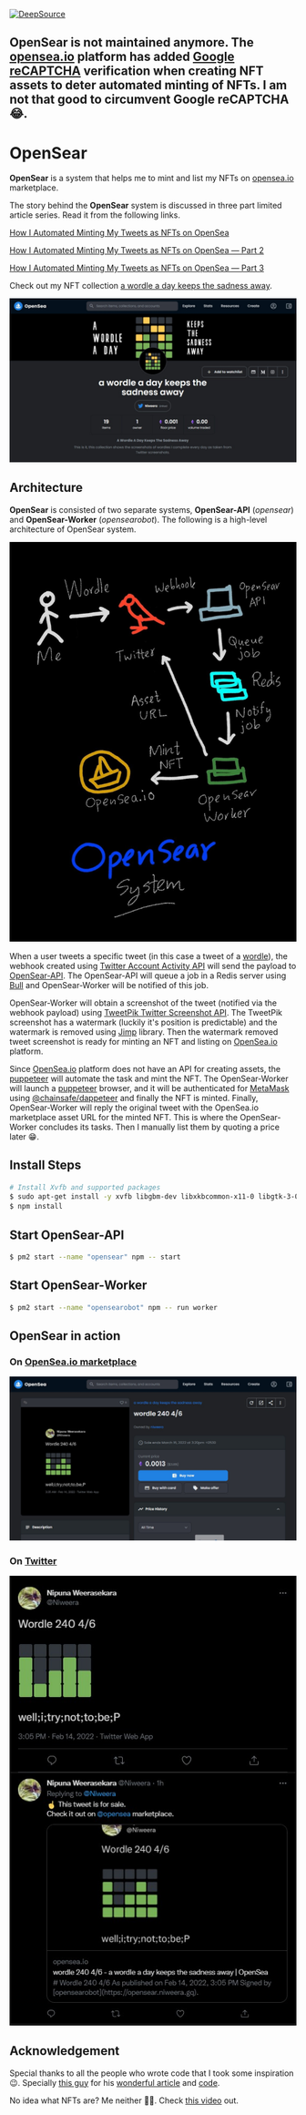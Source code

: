 [![DeepSource](https://deepsource.io/gh/Niweera/opensear.svg/?label=active+issues&show_trend=true&token=QYOEsSlik9Rn1vj-ijdtzTuv)](https://deepsource.io/gh/Niweera/opensear/?ref=repository-badge)

## OpenSear is not maintained anymore. The [opensea.io](https://opensea.io) platform has added [Google reCAPTCHA](https://www.google.com/recaptcha/about/) verification when creating NFT assets to deter automated minting of NFTs. I am not that good to circumvent Google reCAPTCHA 😂.

# OpenSear

**OpenSear** is a system that helps me to mint and list my NFTs on [opensea.io](https://opensea.io) marketplace.

The story behind the **OpenSear** system is discussed in three part limited article series. Read it from the following links.

[How I Automated Minting My Tweets as NFTs on OpenSea](https://medium.com/@niweera/how-i-automated-minting-my-tweets-as-nfts-on-opensea-854c50a44467)

[How I Automated Minting My Tweets as NFTs on OpenSea — Part 2](https://medium.com/@niweera/how-i-automated-minting-my-tweets-as-nfts-on-opensea-part-2-662fcb52c45c)

[How I Automated Minting My Tweets as NFTs on OpenSea — Part 3](https://medium.com/@niweera/how-i-automated-minting-my-tweets-as-nfts-on-opensea-part-3-9464d2652cc0)

Check out my NFT collection [a wordle a day keeps the sadness away](https://opensea.io/collection/wordle-keeps-sadness-away).

![image](./assets/opensea.jpg)

## Architecture

**OpenSear** is consisted of two separate systems, **OpenSear-API** (_opensear_) and **OpenSear-Worker** (_opensearobot_). The following is a high-level architecture of OpenSear system.

![image](./assets/system.jpg)

When a user tweets a specific tweet (in this case a tweet of a [wordle](https://www.nytimes.com/games/wordle/index.html)), the webhook created using [Twitter Account Activity API](https://developer.twitter.com/en/docs/twitter-api/premium/account-activity-api/overview) will send the payload to [OpenSear-API](https://opensear.niweera.gq). The OpenSear-API will queue a job in a Redis server using [Bull](https://github.com/OptimalBits/bull) and OpenSear-Worker will be notified of this job. 

OpenSear-Worker will obtain a screenshot of the tweet (notified via the webhook payload) using [TweetPik Twitter Screenshot API](https://tweetpik.com/twitter-screenshot-api). The TweetPik screenshot has a watermark (luckily it's position is predictable) and the watermark is removed using [Jimp](https://github.com/oliver-moran/jimp) library. Then the watermark removed tweet screenshot is ready for minting an NFT and listing on [OpenSea.io](https://opensea.io) platform.

Since [OpenSea.io](https://opensea.io) platform does not have an API for creating assets, the [puppeteer](https://www.npmjs.com/package/puppeteer) will automate the task and mint the NFT. The OpenSear-Worker will launch a [puppeteer](https://www.npmjs.com/package/puppeteer) browser, and it will be authenticated for [MetaMask](https://metamask.io/) using [@chainsafe/dappeteer](https://www.npmjs.com/package/@chainsafe/dappeteer) and finally the NFT is minted. Finally, OpenSear-Worker will reply the original tweet with the OpenSea.io marketplace asset URL for the minted NFT. This is where the OpenSear-Worker concludes its tasks. Then I manually list them by quoting a price later 😁.

## Install Steps

```bash
# Install Xvfb and supported packages
$ sudo apt-get install -y xvfb libgbm-dev libxkbcommon-x11-0 libgtk-3-0
$ npm install
```

## Start OpenSear-API

```bash
$ pm2 start --name "opensear" npm -- start
```
## Start OpenSear-Worker

```bash
$ pm2 start --name "opensearobot" npm -- run worker
```

## OpenSear in action

### On [OpenSea.io marketplace](https://opensea.io/assets/matic/0x2953399124f0cbb46d2cbacd8a89cf0599974963/3174924704537354725776608230933781217533108654819823768175757884922791985153)

![image](./assets/nft.jpg)

### On [Twitter](https://twitter.com/Niweera/status/1493156992588062721)

![image](./assets/tweet.jpg)

## Acknowledgement

Special thanks to all the people who wrote code that I took some inspiration 😉. Specially [this guy](https://medium.com/@andre.rabold) for his [wonderful article](https://levelup.gitconnected.com/how-to-mint-100-000-nfts-for-free-62d83888ff6) and [code](https://github.com/arabold/opensea-uploader).

No idea what NFTs are? Me neither 🤷‍♂️. Check [this video](https://www.youtube.com/watch?v=meTpMP0J5E8) out.
